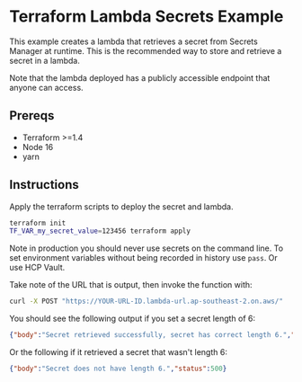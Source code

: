 # Terraform Lambda Secrets Example

This example creates a lambda that retrieves a secret from Secrets Manager at runtime.
This is the recommended way to store and retrieve a secret in a lambda.

Note that the lambda deployed has a publicly accessible endpoint that anyone can access.

## Prereqs
- Terraform >=1.4
- Node 16
- yarn

## Instructions

Apply the terraform scripts to deploy the secret and lambda.

```sh
terraform init
TF_VAR_my_secret_value=123456 terraform apply
```

Note in production you should never use secrets on the command line.
To set environment variables without being recorded in history use `pass`.
Or use HCP Vault.

Take note of the URL that is output, then invoke the function with:

```sh
curl -X POST "https://YOUR-URL-ID.lambda-url.ap-southeast-2.on.aws/"
```

You should see the following output if you set a secret length of 6:

```json
{"body":"Secret retrieved successfully, secret has correct length 6.","status":200}
```

Or the following if it retrieved a secret that wasn't length 6:

```json
{"body":"Secret does not have length 6.","status":500}
```